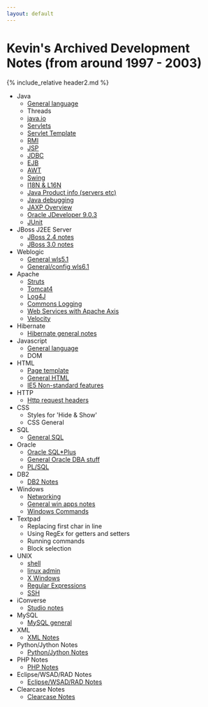 ```yaml
---
layout: default
---
```

# Kevin's Archived Development Notes (from around 1997 - 2003)

{% include_relative header2.md %}

<ul>
<li><div class="menu_item" >Java</div>
        <ul>
            <li><a href="java/core/java_fundamentals.html">General language</a></li>
            <li>Threads</li>
            <li><a href="java/io/io_general.html">java.io</a></li>
            <li><a href="java/servlets/servlets_general.html">Servlets</a></li>
            <li><a href="java/servlets/servlet_template.html">Servlet Template</a></li>
            <li><a href="java/rmi/rmi.html">RMI</a></li>
            <li><a href="java/jsp/jsp_general.html">JSP</a></li>
            <li><a href="java/jdbc/oracle815_jdbc.html">JDBC</a></li>
            <li><a href="java/ejb/ejb_general.html">EJB</li>
            </a><li><a href="java/ejb/ejb_general.html"></a><a href="java/awt/awt_overview.html">AWT</a></li>
            <li><a href="java/swing/swing_overview.html">Swing</a></li>
            <li><a href="java/i18n/i18n_overview.html">I18N & L16N</a></li>
            <li><a href="java/product_info/java_product_info.html">Java Product info (servers etc)</a></li>
            <li><a href="java/jdb/using_jdb.html">Java debugging</a></li>
            <li><a href="java/jaxp/jaxp11.html">JAXP Overview</a></li>
            <li><a href="java/jdev/jdev.html">Oracle JDeveloper 9.0.3</a></li>
            <li><a href="java/junit.html">JUnit</a></li>
        </ul>

<li><div class="menu_item">JBoss J2EE Server</div>
        <ul>
            <li><a href="jboss/jboss2.4.1_notes.html">JBoss 2.4 notes</a></li>
            <li><a href="jboss/jboss3.0.1_notes.html">JBoss 3.0 notes</a></li>
		</ul>

<li><div class="menu_item">Weblogic</div>
        <ul>
            <li><a href="weblogic/wls5.1/wls5.1_general.html">General wls5.1</a></li>
            <li><a href="weblogic/wls6.1/wls6.1_general.html">General/config wls6.1</a></li>
        </ul>

<li><div class="menu_item">Apache</div>
        <ul>
            <li><a href="apache/struts/struts_general.html">Struts</a></li>
            <li><a href="apache/tomcat/tomcat4.html">Tomcat4</a></li>
            <li><a href="apache/log4j/log4j.html">Log4J</a></li>
            <li><a href="apache/commons/commons-logging.html">Commons Logging</a></li>
            <li><a href="apache/ws/axis.html">Web Services with Apache Axis</a></li>
            <li><a href="apache/velocity/velocity.html">Velocity</a></li>
        </ul>

<li><div class="menu_item">Hibernate</div>
        <ul>
            <li><a href="hibernate/hibernate-notes.html">Hibernate general notes</a>
        </ul>


<li><div class="menu_item" >Javascript</div>
        <ul>
            <li><a href="javascript/javascript_general.html">General language</a>
            <li>DOM
        </ul>

<li><div class="menu_item">HTML</div>
        <ul>
            <li><a href="html/html_page_template.html">Page template</a>
            <li><a href="html/general_html.html">General HTML</a>
            <li><a href="html/ie5_html.html">IE5 Non-standard features</a>
        </ul>

<li><div class="menu_item">HTTP</div>
        <ul>
            <li><a href="http/http_request_headers.html">Http request headers</a>
        </ul>


<li><div class="menu_item">CSS</div>
        <ul>
            <li>Styles for 'Hide & Show'
            <li>CSS General
        </ul>

<li><div class="menu_item">SQL</div>
        <ul>
            <li><a href="sql/sql_general.html">General SQL</a>
        </ul>

<li><div class="menu_item" >Oracle</div>
        <ul>
        <li><a href="oracle/oracle_sqlplus.html">Oracle SQL*Plus</a>
        <li><a href="oracle/oracle_dba.html">General Oracle DBA stuff</a>
        <li><a href="oracle/oracle_plsql.html">PL/SQL</a></li>
        </ul>

<li><div class="menu_item" >DB2</div>
        <ul>
        <li><a href="db2/db2_notes.html">DB2 Notes</a>
        </ul>


<li><div class="menu_item" >Windows</div>
        <ul>
            <li><a href="windows/windows_networking.html">Networking</a>
            <li><a href="windows/windows_apps.html">General win apps notes</a></li>
            <li><a href="windows/windows_general.html">Windows Commands</a></li>
        </ul>


<li><div class="menu_item">Textpad</div>
        <ul>
            <li>Replacing first char in line
            <li>Using RegEx for getters and setters
            <li>Running commands
            <li>Block selection
        </ul>


<li><div class="menu_item">UNIX</div>
        <ul>
            <li><a href="unix/bash_shell.html">shell</a>
            <li><a href="unix/linux_system_admin.html">linux admin</a>
            <li><a href="unix/xwindows.html" >X Windows</a></li>
            <li><a href="unix/regex.html" >Regular Expressions</a></li>
            <li><a href="unix/ssh.html" >SSH</a></li>
        </ul>


<li><div class="menu_item">iConverse</div>
        <ul>
            <li><a href="iconverse/iconverse_general.html">Studio notes</a>
        </ul>



<li><div class="menu_item">MySQL</div>
        <ul>
            <li><a href="mysql/mysql_general.html">MySQL general</a>
        </ul>


<li><div class="menu_item" >XML</div>
        <ul>
	<li><a href="xml/xml_notes.html">XML Notes</a></li>
        </ul>
</li>

<li><div class="menu_item" >Python/Jython Notes</div>
        <ul>
	<li><a href="python/python_notes.html">Python/Jython Notes</a></li>
       </ul>
</li>

<li><div class="menu_item" >PHP Notes</div>
        <ul>
	<li><a href="php/php_general.html">PHP Notes</a></li>
       </ul>
</li>

<li><div class="menu_item" >Eclipse/WSAD/RAD Notes</div>
        <ul>
	<li><a href="eclipse/eclipse_general.html">Eclipse/WSAD/RAD Notes</a></li>
       </ul>
</li>

<li><div class="menu_item" >Clearcase Notes</div>
        <ul>
	<li><a href="clearcase/clearcase_notes.html">Clearcase Notes</a></li>
       </ul>
</li>

</ul>